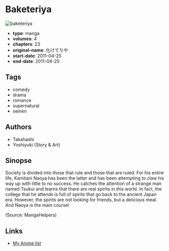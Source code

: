 # Baketeriya

![baketeriya](https://cdn.myanimelist.net/images/manga/1/83965.jpg)

-   **type**: manga
-   **volumes**: 4
-   **chapters**: 23
-   **original-name**: 化けてりや
-   **start-date**: 2011-04-25
-   **end-date**: 2011-04-25

## Tags

-   comedy
-   drama
-   romance
-   supernatural
-   seinen

## Authors

-   Takahashi
-   Yoshiyuki (Story & Art)

## Sinopse

Society is divided into those that rule and those that are ruled. For his entire life, Kamitani Naoya has been the latter and has been attempting to claw his way up with little to no success. He catches the attention of a strange man named Tsukui and learns that there are real spirits in this world. In fact, the college that he attends is full of spirits that go back to the ancient Japan era. However, the spirits are not looking for friends, but a delicious meal. And Naoya is the main course!

(Source: MangaHelpers)

## Links

-   [My Anime list](https://myanimelist.net/manga/30303/Baketeriya)
